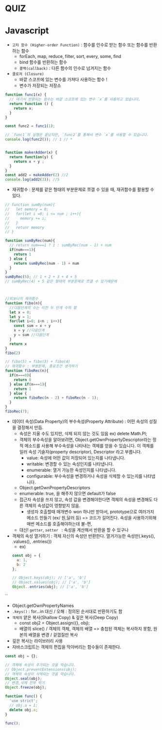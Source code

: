 # QUIZ


# Javascript
- `고차 함수 (Higher-order Function)` : 함수를 인수로 받는 함수 또는 함수를 반환하는 함수
  + forEach, map, reduce, filter, sort, every, some, find
  + bind 함수를 반환하는 함수
  + `콜백(callback)` : 다른 함수의 인수로 넘겨지는 함수
- `클로저 (Closure) `
  + 바깥 스코프에 있는 변수를 가져다 사용하는 함수 !
  + 변수가 저장되는 저장소
```js
function func1(x) {
  // 여기서 반환되는 함수는 바깥 스코프에 있는 변수 `x`를 사용하고 있습니다.
  return function () {
    return x;
  }
}

const func2 = func1(1);

// `func1`의 실행은 끝났지만, `func2`를 통해서 변수 `x`를 사용할 수 있습니다.
console.log(func2()); // 1 // *


function makerAdder(x) {
  return function(y) {
    return x + y ;
  }
}
const add2 = makeAdder(2) //2
console.log(add2(3)); //5
```
- 재귀함수 : 문제를 같은 형태의 부분문제로 쪼갤 수 있을 때, 재귀함수를 활용할 수 있다.
```js
// function sumBy(num){
//   let memory = 0;
//   for(let i =0; i <= num ; i++){
//     memory += i;
//   }
//   retunr memory
// }

function sumByRec(num){
  // return num===1 ? 1 : sumByRec(num - 1) + num
  if(num===1){
    return 1
  } else {
    return sumByRec(num - 1) + num
  }
}
sumByRec(5); // 1 + 2 + 3 + 4 + 5
// sumByRec(4) + 5 같은 형태의 부분문제로 쪼갤 수 있기때문에



//피보나치 재귀함수
function fibo(n){
  //다음단계의 수는 이전 두 단계 수의 합
  let x = 0;
  let y = 1;
  for(let i=0; i<n ; i++){
    const sum = x + y
    x = y //다음단계
    y = sum //다음단계
  }
  return x
}
fibo(2)

// fibo(5) = fibo(3) + fibo(4)
// 재귀함수 : 부분문제, 종료조건 생각하기
function fiboRec(n){
  if(n===0){
    return 0
  } else if(n===1){
    return 1
  } else {
    return fiboRec(n - 2) + fiboRec(n - 1);
  }
} 
fiboRec(7);
```
- 데이터 속성(Data Property)의 부수속성(Property Attribute) : 어떤 속성의 성질을 결정해서 만듬.
  + 속성은 지울 수도 있지만, 삭제 되지 않는 것도 있음 ex) delete Math.PI;
  + 객체의 부수속성을 알아보려면, Object.getOwnPropertyDescriptor라는 정적 메소드를 사용해 부수속성을 나타내는 객체를 얻을 수 있습니다. 이 객체를 일러 속성 기술자(property descriptor), Descriptor 라고 부릅니다. 
    * value: 속성에 어떤 값이 저장되어 있는지를 나타냅니다.
    * writable: 변경할 수 있는 속성인지를 나타냅니다.
    * enumerable: 열거 가능한 속성인지를 나타냅니다.
    * configurable: 부수속성을 변경하거나 속성을 삭제할 수 있는지를 나타냅니다.
  + Object.getOwnPropertyDescriptors
  + enumerable: true, 을 해주지 않으면 default가 false
  + 접근자 속성을 쓰지 않고, 속성 값을 변경해야한다면 객체의 속성을 변경해도 다른 객체의 속성값이 영향받지 않음.
    * 생성자 호출할때 매개변수 won 하나만 받아서, prototype으로 여러가지 메소드 만들기 (ex/ 원,달러 등)
    => 코드가 길어진다. 속성을 사용하기위해 매번 메소드를 호출해야하는데 불-편, 
  + 대신! `getter`, `setter `  : 속성을 계산해서 반환을 할 수 있구나
- 객체의 속성 열거하기 : 객체 자신의 속성만 반환한다. 열거가능한 속성만(.keys(), .values(), .entries())
  + ex)
  ```js
  const obj = {
    a: 1,
    b: 2
  };

  // Object.keys(obj); // ['a', 'b']
  // Object.values(obj); // ['a', 'b']
  Object..entries(obj); // ['a', 'b']  
``
- Object.getOwnPropertyNames
- `.keys()` : for...in 대신 / 오해 : 정의된 순서대로 반환하기도 함
- `객체의` 얕은 복사(Shallow Copy) & 깊은 복사(Deep Copy)
  + const obj2 = Object.assign({}, obj);
  + 배열의 slice() / 객체의 객체, 객체의 배열 => 충첩된 객체는 복사하지 못함, 원본의 배열을 변경 / 겉껍질만 복사
- 깊은 복사는 라이브러리 사용
- 자바스크립트는 객체의 편집을 막아버리는 함수들이 존재한다.
```js
const obj = {};

// 객체에 속성이 추가되는 것을 막습니다.
// Object.preventExtensions(obj);
// 객체의 속성이 삭제되는 것을 막습니다.
Object.seal(obj);
// 변경,삭제 전부 막기
Object.freeze(obj);

function func() {
  'use strict';
  // obj.a = 1;
  delete obj.a;
}

func();
```